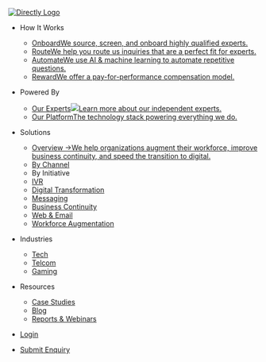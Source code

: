 [](#mobile)[![Directly Logo](/wp-content/uploads/cropped-Directly-Ondemand-White.webp)](https://www.directly.com/)

* How It Works
    
    * [OnboardWe source, screen, and onboard highly qualified experts.](https://directlyprod.wpenginepowered.com/ondemand/onboard/)
    * [RouteWe help you route us inquiries that are a perfect fit for experts.](https://directlyprod.wpenginepowered.com/ondemand/route/)
    * [AutomateWe use AI & machine learning to automate repetitive questions.](https://directlyprod.wpenginepowered.com/ondemand/automate/)
    * [RewardWe offer a pay-for-performance compensation model.](https://directlyprod.wpenginepowered.com/ondemand/reward/)
    
* Powered By
    
    * [Our Experts![](https://directlyprod.wpenginepowered.com/wp-content/uploads/experts-icon.svg)Learn more about our independent experts.](https://directlyprod.wpenginepowered.com/ondemand/our-experts/)
    * [Our PlatformThe technology stack powering everything we do.](https://directlyprod.wpenginepowered.com/ondemand/platform/)
    
* Solutions
    
    * [Overview →We help organizations augment their workforce, improve business continuity, and speed the transition to digital.](https://directlyprod.wpenginepowered.com/ondemand/solutions/)
    * [By Channel](#)
    * By Initiative
    * [IVR](https://directlyprod.wpenginepowered.com/ondemand/solutions/ivr/)
    * [Digital Transformation](https://directlyprod.wpenginepowered.com/ondemand/solutions/digital-transformation/)
    * [Messaging](https://directlyprod.wpenginepowered.com/ondemand/solutions/messaging/)
    * [Business Continuity](https://directlyprod.wpenginepowered.com/ondemand/solutions/business-continuity/)
    * [Web & Email](https://directlyprod.wpenginepowered.com/ondemand/solutions/web/)
    * [Workforce Augmentation](https://directlyprod.wpenginepowered.com/ondemand/solutions/workforce-augmentation/)
    
* Industries
    
    * [Tech](https://directlyprod.wpenginepowered.com/ondemand/industries/tech/)
    * [Telcom](https://directlyprod.wpenginepowered.com/ondemand/industries/telcom/)
    * [Gaming](https://directlyprod.wpenginepowered.com/ondemand/industries/gaming/)
    
* Resources
    
    * [Case Studies](https://directlyprod.wpenginepowered.com/resources/case-studies/)
    * [Blog](https://directlyprod.wpenginepowered.com/blog/)
    * [Reports & Webinars](https://directlyprod.wpenginepowered.com/resources/)
    
* [Login](https://www.directly.com/login/auth?format=html)

* [Submit Enquiry](https://www.directly.com/contact)